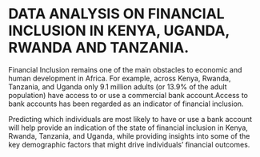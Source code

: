 # DATA ANALYSIS ON FINANCIAL INCLUSION IN KENYA, UGANDA, RWANDA AND TANZANIA.

Financial Inclusion remains one of the main obstacles to economic and human development in Africa. For example, across Kenya, Rwanda, Tanzania, and Uganda only 9.1 million adults (or 13.9% of the adult population) have access to or use a commercial bank account.Access to bank accounts has been regarded as an indicator of financial inclusion.


Predicting which individuals are most likely to have or use a bank account will help provide an indication of the state of financial inclusion in Kenya, Rwanda, Tanzania, and Uganda, while providing insights into some of the key demographic factors that might drive individuals’ financial outcomes.
